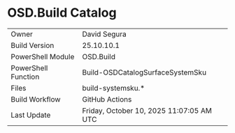 ﻿# OSD.Build Catalog

| | |
|-|-|
| Owner | David Segura |
| Build Version | 25.10.10.1 |
| PowerShell Module | OSD.Build |
| PowerShell Function | Build-OSDCatalogSurfaceSystemSku |
| Files | build-systemsku.* |
| Build Workflow | GitHub Actions |
| Last Update | Friday, October 10, 2025 11:07:05 AM UTC |
